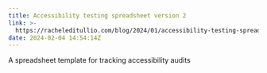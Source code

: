 ```yaml
---
title: Accessibility testing spreadsheet version 2
link: >-
  https://racheleditullio.com/blog/2024/01/accessibility-testing-spreadsheet-version-2/
date: 2024-02-04 14:54:14Z
---
```


A spreadsheet template for tracking accessibility audits 

